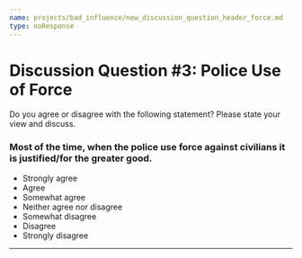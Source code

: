 ```yaml
---
name: projects/bad_influence/new_discussion_question_header_force.md
type: noResponse
---
```


# Discussion Question #3: Police Use of Force

Do you agree or disagree with the following statement? Please state your view and discuss.

### Most of the time, when the police use force against civilians it is justified/for the greater good.

- Strongly agree
- Agree
- Somewhat agree
- Neither agree nor disagree
- Somewhat disagree
- Disagree
- Strongly disagree

---
